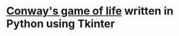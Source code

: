 # [Conway's game of life](https://en.wikipedia.org/wiki/Conway%27s_Game_of_Life) written in Python using Tkinter